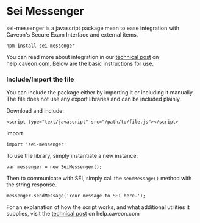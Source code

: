 # Sei Messenger

sei-messenger is a javascript package mean to ease integration with Caveon's Secure Exam Interface and external items.

```
npm install sei-messenger
```
You can read more about integration in our [technical post](http://help.caveon.com/kb-article/connecting-external-items-to-sei/) on help.caveon.com. Below are the basic instructions for use.

### Include/Import the file

You can include the package either by importing it or including it manually. The file does not use any export libraries and can be included plainly.

Download and include:

```
<script type="text/javascript" src="/path/to/file.js"></script>
```

Import

```
import 'sei-messenger'
```

To use the library, simply instantiate a new instance:

```
var messenger = new SeiMessenger();
```

Then to communicate with SEI, simply call the `sendMessage()` method with the string response.

```
messenger.sendMessage('Your message to SEI here.');
```

For an explanation of how the script works, and what additional utilities it supplies, visit the [technical post](http://help.caveon.com/kb-article/connecting-external-items-to-sei/) on help.caveon.com
